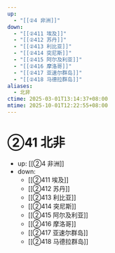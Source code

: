 ```yaml
---
up:
  - "[[②4 非洲]]"
down:
  - "[[②411 埃及]]"
  - "[[②412 苏丹]]"
  - "[[②413 利比亚]]"
  - "[[②414 突尼斯]]"
  - "[[②415 阿尔及利亚]]"
  - "[[②416 摩洛哥]]"
  - "[[②417 亚速尔群岛]]"
  - "[[②418 马德拉群岛]]"
aliases:
  - 北非
ctime: 2025-03-01T13:14:37+08:00
mtime: 2025-10-01T12:22:55+08:00
---
```


# ②41 北非

- up: [[②4 非洲]]
- down:	
	- [[②411 埃及]]
	- [[②412 苏丹]]
	- [[②413 利比亚]]
	- [[②414 突尼斯]]
	- [[②415 阿尔及利亚]]
	- [[②416 摩洛哥]]
	- [[②417 亚速尔群岛]]
	- [[②418 马德拉群岛]]
	
